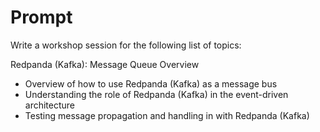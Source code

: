 # Prompt

Write a workshop session for the following list of topics: 

Redpanda (Kafka): Message Queue Overview

- Overview of how to use Redpanda (Kafka) as a message bus
- Understanding the role of Redpanda (Kafka) in the event-driven architecture
- Testing message propagation and handling in with Redpanda (Kafka)
